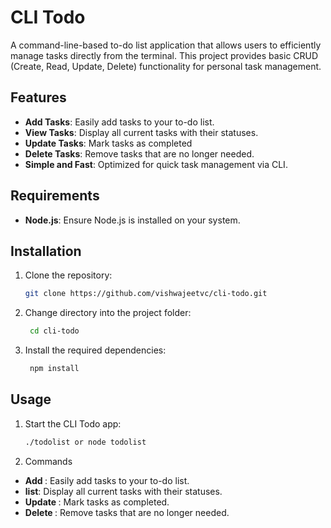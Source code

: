 # CLI Todo

A command-line-based to-do list application that allows users to efficiently manage tasks directly from the terminal. This project provides basic CRUD (Create, Read, Update, Delete) functionality for personal task management.

## Features

- **Add Tasks**: Easily add tasks to your to-do list.
- **View Tasks**: Display all current tasks with their statuses.
- **Update Tasks**: Mark tasks as completed
- **Delete Tasks**: Remove tasks that are no longer needed.
- **Simple and Fast**: Optimized for quick task management via CLI.

## Requirements

- **Node.js**: Ensure Node.js is installed on your system.

## Installation

1. Clone the repository:
   ```bash
   git clone https://github.com/vishwajeetvc/cli-todo.git

2. Change directory into the project folder:
   ```bash
    cd cli-todo
3. Install the required dependencies:
   ```bash
    npm install

## Usage

1. Start the CLI Todo app:
   ```bash
   ./todolist or node todolist

2. Commands

- **Add <task-name>**: Easily add tasks to your to-do list.
- **list**: Display all current tasks with their statuses.
- **Update <task-no>**: Mark tasks as completed.
- **Delete <task-no>**: Remove tasks that are no longer needed.

